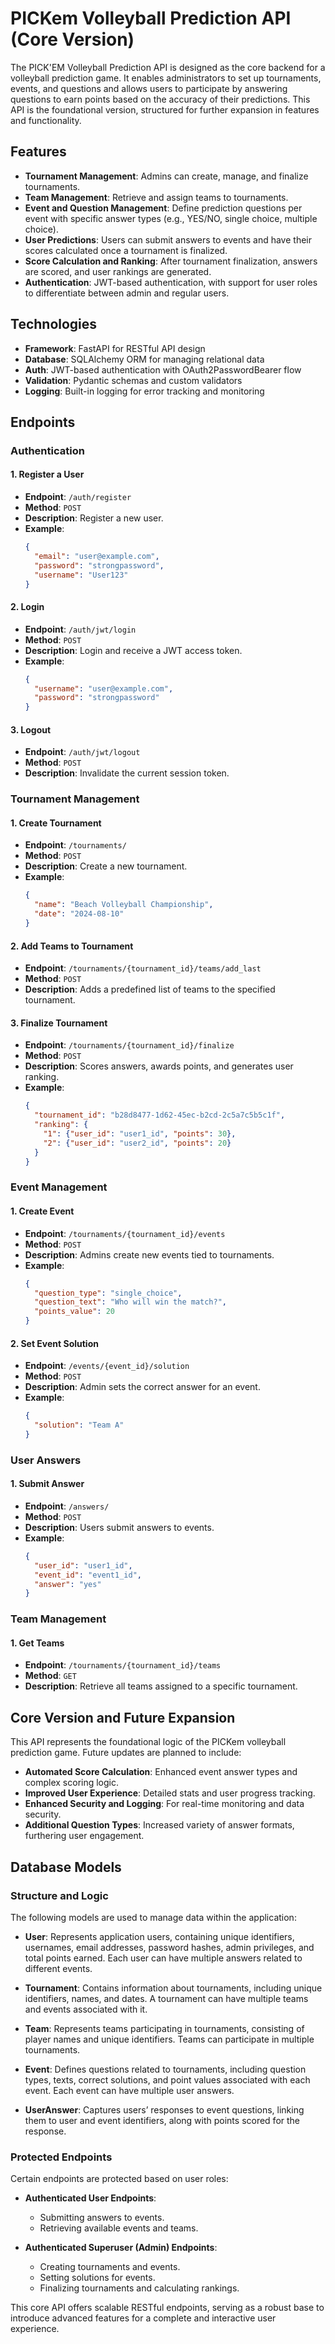# **PICKem Volleyball Prediction API (Core Version)**

The PICK'EM Volleyball Prediction API is designed as the core backend for a volleyball prediction game. It enables administrators to set up tournaments, events, and questions and allows users to participate by answering questions to earn points based on the accuracy of their predictions. This API is the foundational version, structured for further expansion in features and functionality.

## **Features**

- **Tournament Management**: Admins can create, manage, and finalize tournaments.
- **Team Management**: Retrieve and assign teams to tournaments.
- **Event and Question Management**: Define prediction questions per event with specific answer types (e.g., YES/NO, single choice, multiple choice).
- **User Predictions**: Users can submit answers to events and have their scores calculated once a tournament is finalized.
- **Score Calculation and Ranking**: After tournament finalization, answers are scored, and user rankings are generated.
- **Authentication**: JWT-based authentication, with support for user roles to differentiate between admin and regular users.

## **Technologies**

- **Framework**: FastAPI for RESTful API design
- **Database**: SQLAlchemy ORM for managing relational data
- **Auth**: JWT-based authentication with OAuth2PasswordBearer flow
- **Validation**: Pydantic schemas and custom validators
- **Logging**: Built-in logging for error tracking and monitoring

## **Endpoints**

### **Authentication**

#### 1. Register a User
   - **Endpoint**: `/auth/register`
   - **Method**: `POST`
   - **Description**: Register a new user.
   - **Example**:
     ```json
     {
       "email": "user@example.com",
       "password": "strongpassword",
       "username": "User123"
     }
     ```

#### 2. Login
   - **Endpoint**: `/auth/jwt/login`
   - **Method**: `POST`
   - **Description**: Login and receive a JWT access token.
   - **Example**:
     ```json
     {
       "username": "user@example.com",
       "password": "strongpassword"
     }
     ```

#### 3. Logout
   - **Endpoint**: `/auth/jwt/logout`
   - **Method**: `POST`
   - **Description**: Invalidate the current session token.

### **Tournament Management**

#### 1. Create Tournament
   - **Endpoint**: `/tournaments/`
   - **Method**: `POST`
   - **Description**: Create a new tournament.
   - **Example**:
     ```json
     {
       "name": "Beach Volleyball Championship",
       "date": "2024-08-10"
     }
     ```

#### 2. Add Teams to Tournament
   - **Endpoint**: `/tournaments/{tournament_id}/teams/add_last`
   - **Method**: `POST`
   - **Description**: Adds a predefined list of teams to the specified tournament.

#### 3. Finalize Tournament
   - **Endpoint**: `/tournaments/{tournament_id}/finalize`
   - **Method**: `POST`
   - **Description**: Scores answers, awards points, and generates user ranking.
   - **Example**:
     ```json
     {
       "tournament_id": "b28d8477-1d62-45ec-b2cd-2c5a7c5b5c1f",
       "ranking": {
         "1": {"user_id": "user1_id", "points": 30},
         "2": {"user_id": "user2_id", "points": 20}
       }
     }
     ```

### **Event Management**

#### 1. Create Event
   - **Endpoint**: `/tournaments/{tournament_id}/events`
   - **Method**: `POST`
   - **Description**: Admins create new events tied to tournaments.
   - **Example**:
     ```json
     {
       "question_type": "single_choice",
       "question_text": "Who will win the match?",
       "points_value": 20
     }
     ```

#### 2. Set Event Solution
   - **Endpoint**: `/events/{event_id}/solution`
   - **Method**: `POST`
   - **Description**: Admin sets the correct answer for an event.
   - **Example**:
     ```json
     {
       "solution": "Team A"
     }
     ```

### **User Answers**

#### 1. Submit Answer
   - **Endpoint**: `/answers/`
   - **Method**: `POST`
   - **Description**: Users submit answers to events.
   - **Example**:
     ```json
     {
       "user_id": "user1_id",
       "event_id": "event1_id",
       "answer": "yes"
     }
     ```

### **Team Management**

#### 1. Get Teams
   - **Endpoint**: `/tournaments/{tournament_id}/teams`
   - **Method**: `GET`
   - **Description**: Retrieve all teams assigned to a specific tournament.

## **Core Version and Future Expansion**

This API represents the foundational logic of the PICKem volleyball prediction game. Future updates are planned to include:

- **Automated Score Calculation**: Enhanced event answer types and complex scoring logic.
- **Improved User Experience**: Detailed stats and user progress tracking.
- **Enhanced Security and Logging**: For real-time monitoring and data security.
- **Additional Question Types**: Increased variety of answer formats, furthering user engagement.

## **Database Models**

### **Structure and Logic**

The following models are used to manage data within the application:

- **User**: Represents application users, containing unique identifiers, usernames, email addresses, password hashes, admin privileges, and total points earned. Each user can have multiple answers related to different events.

- **Tournament**: Contains information about tournaments, including unique identifiers, names, and dates. A tournament can have multiple teams and events associated with it.

- **Team**: Represents teams participating in tournaments, consisting of player names and unique identifiers. Teams can participate in multiple tournaments.

- **Event**: Defines questions related to tournaments, including question types, texts, correct solutions, and point values associated with each event. Each event can have multiple user answers.

- **UserAnswer**: Captures users’ responses to event questions, linking them to user and event identifiers, along with points scored for the response.

### **Protected Endpoints**

Certain endpoints are protected based on user roles:

- **Authenticated User Endpoints**:
  - Submitting answers to events.
  - Retrieving available events and teams.

- **Authenticated Superuser (Admin) Endpoints**:
  - Creating tournaments and events.
  - Setting solutions for events.
  - Finalizing tournaments and calculating rankings.

This core API offers scalable RESTful endpoints, serving as a robust base to introduce advanced features for a complete and interactive user experience.
```
